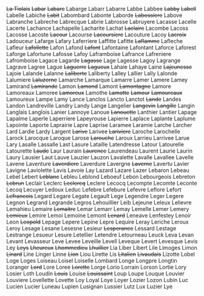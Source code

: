 ~~La Tiolais~~
~~Labar~~
~~Labare~~
Labarge
Labarr
Labarre
Labbe
Labbee
~~Labby~~
~~Labell~~
Labelle
Labiche
~~Labit~~
Labombard
Labonte
Laborde
~~Labossiere~~
Labove
Labranche
Labreche
Labrecque
Labrie
Labrosse
Labruyere
Lacasse
Lacelle
Lacerte
Lachance
Lachapelle
Lacharite
Lachat
~~Laclaire~~
Lacombe
Lacoss
Lacosse
Lacoste
~~Lacour~~
Lacourse
~~Lacoursiere~~
Lacouture
Lacoy
~~Lacroix~~
Ladouceur
Lafarge
Lafary
Laferriere
Laffitte
Lafitte
~~Laflamme~~
Lafleche
Lafleur
~~Lafollette~~
Lafon
Lafond
~~Lafont~~
Lafontaine
Lafontant
Laforce
Laforest
Laforge
Lafortune
Lafosse
Lafoy
Laframboise
Lafrance
Lafreniere
Lafromboise
Lagace
Lagarde
~~Lagasse~~
Lage
Lagesse
Lagoy
Lagrange
Lagrave
Lagree
Lague
~~Laguerre~~
~~Lagueux~~
Lahaie
Lahaye
Laine
~~Lajeunesse~~
Lajoie
Lalande
Lalanne
~~Laliberte~~
Laliberty
Lalley
Lallier
Lally
Lalonde
Lalumiere
~~Laluzerne~~
Lamarche
Lamarque
Lamarre
Lamer
Lamere
Lamey
Lamirand
~~Lamirande~~
Lamon
~~Lamond~~
Lamont
~~Lamontagne~~
Lamore
Lamoreaux
Lamoree
~~Lamoreux~~
Lamothe
~~Lamotte~~
~~Lamour~~
~~Lamoureaux~~
Lamoureux
Lampe
Lamy
Lance
Lanclos
Lancto
Lanctot
~~Lande~~
Landes
Landon
Landreville
Landry
Landy
Lange
Langelier
~~Langevin~~
~~Langille~~
Langin
Langlais
Langlois
Lanier
Lannoye
Lanoue
~~Lanouette~~
Lanthier
Lantier
Lapage
Lapalme
Laperle
Laperriere
Lapeyrouse
Lapierre
Laplace
Laplante
Laplume
Lapointe
Laporte
Laprairie
Lapre
Laprise
Laramee
Laramie
Larche
Larcher
Lard
Lardie
Lardy
Largent
~~Larive~~
Larivee
~~Lariviere~~
Laroche
Larochelle
Larock
Larocque
Laroque
Larose
~~Larouche~~
Laroux
Larrieu
Larrivee
Larue
Lary
Lasalle
Lassalle
Last
Lasure
Lataille
Latendresse
Latour
Latourelle
Latourette
~~Laude~~
Laur
Laurain
~~Laurence~~
Laurendeau
Laurent
Laurie
Laurin
Laury
Lausier
Laut
Lauve
Lauzier
Lauzon
Lavalette
Lavalle
Lavallee
Lavelle
Lavene
Laventure
~~Laverdiere~~
Laverdure
Lavergne
~~Laverne~~
Lavertu
Lavier
Lavigne
Laviolette
Lavis
Lavoie
Lay
Lazard
Lazare
Lazer
Lebaron
Lebeau
Lebel
Lebert
~~Leblanc~~
Lebleu
Leblond
Leboeuf
Lebon
Lebourgeois
Lebreton
~~Lebrun~~
Leclair
Leclerc
~~Leclercq~~
Leclere
Lecocq
Lecompte
Lecomte
Leconte
Lecoq
Lecuyer
Ledoux
Leduc
Lefebre
Lefebure
Lefevre
Leflore
Lefort
~~Lefrancois~~
Legard
Legare
Legate
Legault
Lege
Legendre
Leger
Legere
Legnon
Legrand
Legrande
Legros
Lehouillier
Leib
Lejeune
Leleux
Lelievre
Lemahieu
Lemaire
~~Lemaitre~~
Lemar
Lemarr
Lemay
Lemelle
Lemer
Lemery
~~Lemieux~~
Lemire
Lemoi
Lemoine
Lemont
~~Lenard~~
Leneave
Lenfestey
Lenoir
Leon
~~Leopold~~
Lepage
Lepere
Lepine
Lepre
Lequire
Leray
Leriche
Leroux
Leroy
Lesage
Lesane
Lesesne
Lesieur
~~Lesperance~~
Lessard
Lestage
Lestrange
Lesueur
Lesure
Letellier
Letendre
Letourneau
Leuck
Leva
Levan
Levant
Levasseur
Leve
Levee
Leveille
Levell
Leveque
Levert
Levesque
Levis
Ley
~~Leys~~
~~Lheureux~~
~~Lhommedieu~~
~~Lhuillier~~
Lia
Liber
Libert
Lile
Limoges
Limon
~~Linard~~
Line
Linger
Linne
~~Lion~~
Liou
Lirette
Lis
~~Litalien~~
~~Livaudais~~
Lizotte
Lobel
Loge
Loges
Loiseau
Loisel
Loiselle
Lombard
Longe
Longpre
Longtin
Loranger
~~Lord~~
Lore
Loree
~~Lorette~~
Lorge
Lorio
Lorrain
Lorson
Lortie
Lory
Losier
Loth
Loudin
~~Louis~~
Louise
~~Louissaint~~
Loup
Loupe
Louque
Louvier
Louviere
Lovellette
Lovette
Loy
Loyal
Loye
Loyer
Lozier
Lozon
Lubin
Luc
Lucien
Lucier
Luneau
Lupien
Lusignan
Lussier
Lutz
Lux
Luzier
Lye
